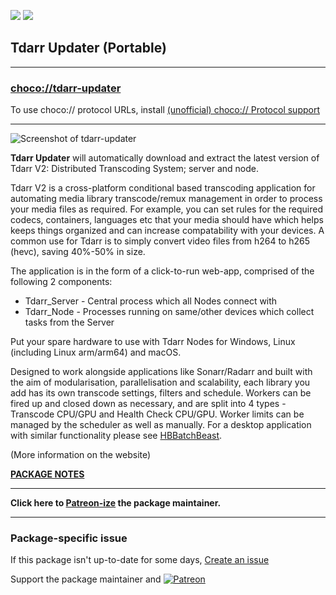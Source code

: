 [![](https://img.shields.io/chocolatey/v/tdarr-updater?color=green&label=tdarr-updater)](https://chocolatey.org/packages/tdarr-updater) [![](https://img.shields.io/chocolatey/dt/tdarr-updater)](https://chocolatey.org/packages/tdarr-updater)

## Tdarr Updater (Portable)

---

### [choco://tdarr-updater](choco://tdarr-updater)
To use choco:// protocol URLs, install [(unofficial) choco:// Protocol support ](https://chocolatey.org/packages/choco-protocol-support)

---

![Screenshot of tdarr-updater](https://cdn.staticaly.com/gh/bcurran3/ChocolateyPackages/master/tdarr-updater/tdarr-updater_screenshot.png)


**Tdarr Updater** will automatically download and extract the latest version of Tdarr V2: Distributed Transcoding System; server and node.

Tdarr V2 is a cross-platform conditional based transcoding application for automating media library transcode/remux management in order to process your media files as required. For example, you can set rules for the required codecs, containers, languages etc that your media should have which helps keeps things organized and can increase compatability with your devices. A common use for Tdarr is to simply convert video files from h264 to h265 (hevc), saving 40%-50% in size.

The application is in the form of a click-to-run web-app, comprised of the following 2 components:

* Tdarr_Server - Central process which all Nodes connect with
* Tdarr_Node - Processes running on same/other devices which collect tasks from the Server

Put your spare hardware to use with Tdarr Nodes for Windows, Linux (including Linux arm/arm64) and macOS.

Designed to work alongside applications like Sonarr/Radarr and built with the aim of modularisation, parallelisation and scalability, each library you add has its own transcode settings, filters and schedule. Workers can be fired up and closed down as necessary, and are split into 4 types - Transcode CPU/GPU and Health Check CPU/GPU. Worker limits can be managed by the scheduler as well as manually. For a desktop application with similar functionality please see [HBBatchBeast](https://community.chocolatey.org/packages/hbbatchbeast).

(More information on the website)


**[PACKAGE NOTES](https://github.com/bcurran3/ChocolateyPackages/blob/master/tdarr-updater/readme.md)**

	

---

**Click here to [Patreon-ize](https://www.patreon.com/bcurran3) the package maintainer.**

---

### Package-specific issue
If this package isn't up-to-date for some days, [Create an issue](https://github.com/tunisiano187/Chocolatey-packages/issues/new/choose)

Support the package maintainer and [![Patreon](https://cdn.jsdelivr.net/gh/tunisiano187/Chocolatey-packages@d15c4e19c709e7148588d4523ffc6dd3cd3c7e5e/icons/patreon.png)](https://www.patreon.com/tunisiano)
